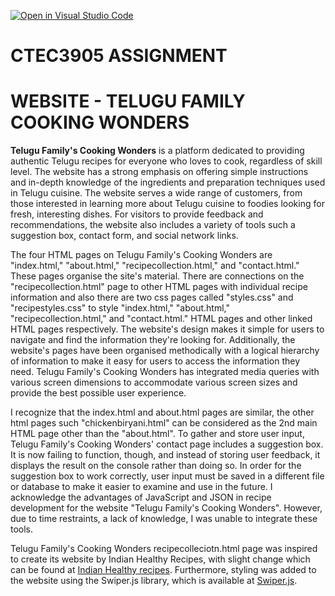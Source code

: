 [![Open in Visual Studio Code](https://classroom.github.com/assets/open-in-vscode-c66648af7eb3fe8bc4f294546bfd86ef473780cde1dea487d3c4ff354943c9ae.svg)](https://classroom.github.com/online_ide?assignment_repo_id=9956310&assignment_repo_type=AssignmentRepo)
# CTEC3905 ASSIGNMENT

# WEBSITE - **TELUGU FAMILY COOKING WONDERS**

**Telugu Family's Cooking Wonders** is a platform dedicated to providing authentic Telugu recipes for everyone who loves to cook, regardless of skill level. The website has a strong emphasis on offering simple instructions and in-depth knowledge of the ingredients and preparation techniques used in Telugu cuisine. The website serves a wide range of customers, from those interested in learning more about Telugu cuisine to foodies looking for fresh, interesting dishes. For visitors to provide feedback and recommendations, the website also includes a variety of tools such a suggestion box, contact form, and social network links.


The four HTML pages on Telugu Family's Cooking Wonders are "index.html," "about.html," "recipecollection.html," and "contact.html." These pages organise the site's material. There are connections on the "recipecollection.html" page to other HTML pages with individual recipe information and also there are two css pages called "styles.css" and "recipestyles.css" to style "index.html," "about.html," "recipecollection.html," and "contact.html." HTML pages and other linked HTML pages respectively. The website's design makes it simple for users to navigate and find the information they're looking for. Additionally, the website's pages have been organised methodically with a logical hierarchy of information to make it easy for users to access the information they need. Telugu Family's Cooking Wonders has integrated media queries with various screen dimensions to accommodate various screen sizes and provide the best possible user experience.

I recognize that the index.html and about.html pages are similar, the other html pages such "chickenbiryani.html" can be considered as the 2nd main HTML page other than the "about.html". To gather and store user input, Telugu Family's Cooking Wonders' contact page includes a suggestion box. It is now failing to function, though, and instead of storing user feedback, it displays the result on the console rather than doing so. In order for the suggestion box to work correctly, user input must be saved in a different file or database to make it easier to examine and use in the future. I acknowledge the advantages of JavaScript and JSON in recipe development for the website "Telugu Family's Cooking Wonders". However, due to time restraints, a lack of knowledge, I was unable to integrate these tools. 

Telugu Family's Cooking Wonders recipecolleciotn.html page was inspired to create its website by Indian Healthy Recipes, with slight change which can be found at [Indian Healthy recipes](https://www.indianhealthyrecipes.com/recipes/andhra-veg/). Furthermore, styling was added to the website using the Swiper.js library, which is available at [Swiper.js](https://swiperjs.com/demos#pagination).

